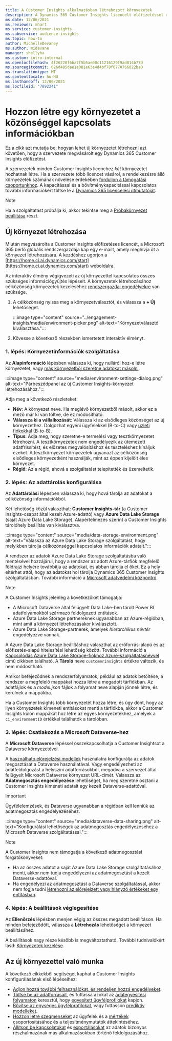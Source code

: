 ```yaml
---
title: A Customer Insights alkalmazásban létrehozott környezetek
description: A Dynamics 365 Customer Insights licencelt előfizetéssel rendelkező környezetek létrehozására vonatkozó lépések.
ms.date: 12/06/2021
ms.reviewer: mhart
ms.service: customer-insights
ms.subservice: audience-insights
ms.topic: how-to
author: MichelleDevaney
ms.author: midevane
manager: shellyha
ms.custom: intro-internal
ms.openlocfilehash: 4f26220f6ba7f5b5ae00c11216129f9ad814b77d
ms.sourcegitcommit: 626d485dae1e001e63e4d4bf78f6770766822ba0
ms.translationtype: MT
ms.contentlocale: hu-HU
ms.lasthandoff: 12/06/2021
ms.locfileid: "7892341"
---
```

# <a name="create-an-environment-in-audience-insights"></a>Hozzon létre egy környezetet a közönséggel kapcsolats információkban

Ez a cikk azt mutatja be, hogyan lehet új környezetet létrehozni azt követően, hogy a szervezete megvásárolt egy Dynamics 365 Customer Insights előfizetést. 

A szervezetek minden Customer Insights licenchez *két* környezetet hozhatnak létre. Ha a szervezete több licencet vásárol, a rendelkezésre álló környezetek számának növelése érdekében [forduljon a támogatási csoportunkhoz](https://go.microsoft.com/fwlink/?linkid=2079641). A kapacitással és a bővítménykapacitással kapcsolatos további információkért töltse le a [Dynamics 365 licencelési útmutatóját](https://go.microsoft.com/fwlink/?LinkId=866544).

> [!NOTE]
> Ha a szolgáltatást próbálja ki, akkor tekintse meg a [Próbakörnyezet beállítása](../trial-signup.md) részt.

## <a name="create-a-new-environment"></a>Új környezet létrehozása

Miután megvásárolta a Customer Insights előfizetéses licencét, a Microsoft 365 bérlő globális rendszergazdája kap egy e-mailt, amely meghívja őt a környezet létrehozására. A kezdéshez ugorjon a [https://home.ci.ai.dynamics.com/start](https://home.ci.ai.dynamics.com/start) weboldalra. 

Az interaktív élmény végigvezeti az új környezettel kapcsolatos összes szükséges információgyűjtés lépéseit. A környezetek létrehozásához célközönség környezetek kezeléséhez [rendszergazdai engedélyekre](permissions.md) van szüksége.

1. A célközönség nyissa meg a környezetválasztót, és válassza a **+ Új** lehetőséget.
  
   :::image type="content" source="../engagement-insights/media/environment-picker.png" alt-text="Környezetválasztó kiválasztása.":::

1. Kövesse a következő részekben ismertetett interaktív élményt.

### <a name="step-1-provide-environment-information"></a>1. lépés: Környezetinformációk szolgáltatása

Az **Alapinformáció** lépésben válassza ki, hogy nulláról hoz-e létre környezetet, vagy [más környezetből szeretne adatokat másolni](manage-environments.md#copy-the-environment-configuration).

   :::image type="content" source="media/environment-settings-dialog.png" alt-text="Párbeszédpanel az új Customer Insights-környezet létrehozásához.":::

Adja meg a következő részleteket:
   - **Név**: A környezet neve. Ha meglévő környezetből másolt, akkor ez a mező már ki van töltve, de ez módosítható.
   - **Válassza ki a vállalkozását**: Válassza ki az elsődleges közönséget az új környezethez. Dolgozhat egyéni ügyfelekkel (B-to-C) vagy [üzleti fiókokkal](work-with-business-accounts.md) (B-to-B).
   - **Típus**: Adja meg, hogy szeretne-e termelési vagy tesztkörnyezetet létrehozni. A tesztkörnyezetek nem engedélyezik az ütemezett adatfrissítést, és előzetes megvalósításhoz és teszteléshez kínáljuk ezeket. A tesztkörnyezet környezetek ugyanazt az célközönség elsődleges környezetként használják, mint az éppen kijelölt éles környezet.
   - **Régió**: Az a régió, ahová a szolgáltatást telepítették és üzemeltetik.

### <a name="step-2-configure-data-storage"></a>2. lépés: Az adattárolás konfigurálása

Az **Adattárolási** lépésben válassza ki, hogy hová tárolja az adatokat a célközönség információkból.

Két lehetőség közül választhat: **Customer Insights-tár** (a Customer Insights-csapat által kezelt Azure-adattó) vagy **Azure Data Lake Storage** (saját Azure Data Lake Storage). Alapértelmezés szerint a Customer Insights tárolóhely beállítás van kiválasztva.

:::image type="content" source="media/data-storage-environment.png" alt-text="Válassza az Azure Data Lake Storage szolgáltatást, hogy melyikben tárolja célközönséggel kapcsolatos információk adatait.":::

A rendszer az adatok Azure Data Lake Storage szolgáltatásba való mentésével hozzájárul, hogy a rendszer az adott Azure-tárfiók megfelelő földrajzi helyére továbbítja az adatokat, és abban tárolja el őket. Ez a hely eltérhet attól, hogy az adatokat hol tárolja Dynamics 365 Customer Insights szolgáltatásban. További információ a [Microsoft adatvédelmi központró](https://www.microsoft.com/trust-center).

> [!NOTE]
> A Customer Insights jelenleg a következőket támogatja:
> - A Microsoft Dataverse által felügyelt Data Lake-ben tárolt Power BI adatfolyamokból származó feldolgozott entitások.  
> - Azure Data Lake Storage partnereknek ugyanabban az Azure-régióban, mint amit a környezet létrehozásakor kiválasztott.
> - Azure Data Lake Storage-partnerek, amelyek *hierarchikus névtér* engedélyezve vannak.

A Azure Data Lake Storage beállításhoz választhat az erőforrás-alapú és az előfizetés-alapú hitelesítési lehetőség között. További információ a [Kapcsolódás Azure Data Lake Storage-fiókhoz Azure-szolgáltatásnévvel](connect-service-principal.md) című cikkben található. A **Tároló** neve `customerinsights` értékre változik, és nem módosítható.

Amikor befejeződnek a rendszerfolyamatok, például az adatok betöltése, a rendszer a megfelelő mappákat hozza létre a megadott tárfiókban. Az adatfájlok és a *model.json* fájlok a folyamat neve alapján jönnek létre, és kerülnek a mappákba.

Ha a Customer Insights több környezetét hozza létre, és úgy dönt, hogy az ilyen környezetek kimeneti entitásokat menti a tárfiókba, akkor a Customer Insights külön mappákat hoz létre az egyes környezetekhez, amelyek a `ci_environmentID` értékkel találhatók a tárolóban.

### <a name="step-3-connect-to-microsoft-dataverse"></a>3. lépés: Csatlakozás a Microsoft Dataverse-hez
   
A **Microsoft Dataverse** lépéssel összekapcsolhatja a Customer Insightsot a Dataverse környezetével.

A [használható előrejelzési modellek](predictions-overview.md#out-of-box-models) használatra konfigurálja az adatok megosztását a Dataverse használatával. Vagy engedélyezheti az adatfeldolgozást a helyszíni adatforrásokból, megadva a szervezet által felügyelt Microsoft Dataverse környezet URL-címét. Válassza az **Adatmegosztás engedélyezése** lehetőséget, ha meg szeretné osztani a Customer Insights kimeneti adatait egy kezelt Dataverse-adattóval.

> [!IMPORTANT]
> Ügyfélelemzések, és Dataverse ugyanabban a régióban kell lenniük az adatmegosztás engedélyezéséhez.

:::image type="content" source="media/dataverse-data-sharing.png" alt-text="Konfigurálási lehetőségek az adatmegosztás engedélyezéséhez a Microsoft Dataverse szolgáltatással.":::

> [!NOTE]
> A Customer Insights nem támogatja a következő adatmegosztási forgatókönyveket:
> - Ha az összes adatot a saját Azure Data Lake Storage szolgáltatásához menti, akkor nem tudja engedélyezni az adatmegosztást a kezelt Dataverse-adattóval.
> - Ha engedélyezi az adatmegosztást a Dataverse szolgáltatással, akkor nem fogja tudni [létrehozni az előrejelzett vagy hiányzó értékeket egy entitásban](predictions.md).

### <a name="step-4-finalize-the-settings"></a>4. lépés: A beállítások véglegesítése

Az **Ellenőrzés** lépésben menjen végig az összes megadott beállításon. Ha minden befejeződött, válassza a **Létrehozás** lehetőséget a környezet beállításáhez. 

A beállítások nagy része később is megváltoztatható. További tudnivalókért lásd: [Környezetek kezelése](manage-environments.md).

## <a name="work-with-your-new-environment"></a>Az új környezettel való munka

A következő cikkekből segítséget kaphat a Customer Insights konfigurálásának első lépéseihez: 

- [Adjon hozzá további felhasználókat, és rendeljen hozzá engedélyeket](permissions.md).
- [Töltse be az adatforrásait](data-sources.md), és futtassa azokat az [adategyesítési folyamaton](data-unification.md) keresztül, hogy [egyesített ügyfélprofilokat](customer-profiles.md) kapjon.
- [Bővítse az egységes ügyfélprofilokat](enrichment-hub.md), vagy futtasson [prediktív modelleket](predictions-overview.md).
- [Hozzon létre szegmenseket](segments.md) az ügyfelek és a [mértékek](measures.md) csoportosításához és a teljesítménymutatók áttekintéséhez.
- [Állítson be kapcsolatokat](connections.md) és [exportálásokat](export-destinations.md) az adatok bizonyos részhalmazának más alkalmazásokban történő feldolgozásához.
